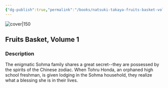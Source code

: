 ```yaml
---
{"dg-publish":true,"permalink":"/books/natsuki-takaya-fruits-basket-volume-1/","title":"\"Fruits Basket, Volume 1\"","tags":["manga","romance","Fantasy"]}
---
```




![cover|150](http://books.google.com/books/content?id=19CIRAAACAAJ&printsec=frontcover&img=1&zoom=1&source=gbs_api)

## Fruits Basket, Volume 1

### Description

The enigmatic Sohma family shares a great secret--they are possessed by the spirits of the Chinese zodiac. When Tohru Honda, an orphaned high school freshman, is given lodging in the Sohma household, they realize what a blessing she is in their lives.
```